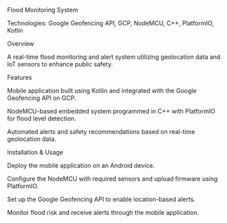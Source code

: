Flood Monitoring System

Technologies: Google Geofencing API, GCP, NodeMCU, C++, PlatformIO, Kotlin

Overview

A real-time flood monitoring and alert system utilizing geolocation data and IoT sensors to enhance public safety.

Features

Mobile application built using Kotlin and integrated with the Google Geofencing API on GCP.

NodeMCU-based embedded system programmed in C++ with PlatformIO for flood level detection.

Automated alerts and safety recommendations based on real-time geolocation data.

Installation & Usage

Deploy the mobile application on an Android device.

Configure the NodeMCU with required sensors and upload firmware using PlatformIO.

Set up the Google Geofencing API to enable location-based alerts.

Monitor flood risk and receive alerts through the mobile application.
